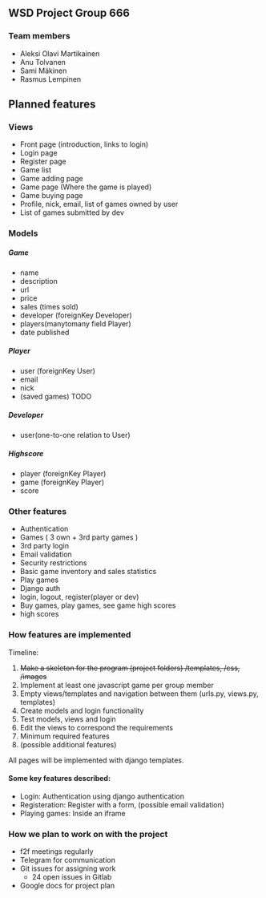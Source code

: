 ## WSD Project Group 666 ##
### Team members ###
* Aleksi Olavi Martikainen
* Anu Tolvanen
* Sami Mäkinen
* Rasmus Lempinen

## Planned features ##
### Views ###
- Front page (introduction, links to login)
- Login page
- Register page
- Game list
- Game adding page
- Game page (Where the game is played)
- Game buying page
- Profile, nick, email, list of games owned by user
- List of games submitted by dev

### Models
##### Game
- name
- description
- url
- price
- sales (times sold)
- developer (foreignKey Developer)
- players(manytomany field Player)
- date published

##### Player
- user (foreignKey User)
- email
- nick
- (saved games) TODO

##### Developer
- user(one-to-one relation to User)

##### Highscore
- player (foreignKey Player)
- game (foreignKey Player)
- score


### Other features ###
- Authentication
- Games ( 3 own + 3rd party games )
- 3rd party login
- Email validation
- Security restrictions
- Basic game inventory and sales statistics
- Play games
- Django auth
- login, logout, register(player or dev)
- Buy games, play games, see game high scores
- high scores

### How features are implemented ###

Timeline:
1. ~~Make a skeleton for the program (project folders) /templates, /css, /images~~
2. Implement at least one javascript game per group member
3. Empty views/templates and navigation between them (urls.py, views.py, templates)
4. Create models and login functionality
5. Test models, views and login
6. Edit the views to correspond the requirements
7. Minimum required features
8. (possible additional features)

All pages will be implemented with django templates.

#### Some key features described: ####

- Login: Authentication using django authentication
- Registeration: Register with a form, (possible email validation)
- Playing games: Inside an iframe

### How we plan to work on with the project ###
- f2f meetings regularly
- Telegram for communication
- Git issues for assigning work
  * 24 open issues in Gitlab
- Google docs for project plan
